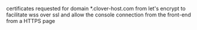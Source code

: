 certificates requested for domain *.clover-host.com from let's encrypt to facilitate wss over ssl and allow the console connection from the front-end from a HTTPS page